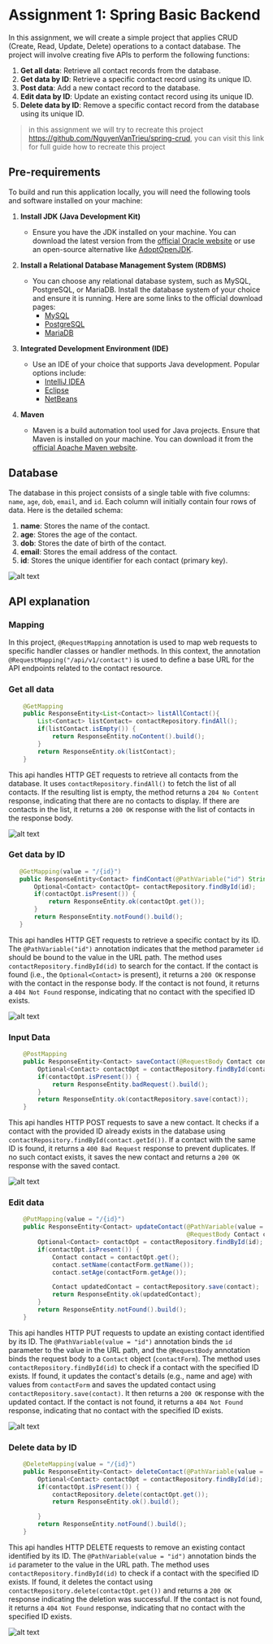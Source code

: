 # Assignment 1: Spring Basic Backend

In this assignment, we will create a simple project that applies CRUD (Create, Read, Update, Delete) operations to a contact database. The project will involve creating five APIs to perform the following functions:

1. **Get all data**: Retrieve all contact records from the database.
2. **Get data by ID**: Retrieve a specific contact record using its unique ID.
3. **Post data**: Add a new contact record to the database.
4. **Edit data by ID**: Update an existing contact record using its unique ID.
5. **Delete data by ID**: Remove a specific contact record from the database using its unique ID.

> in this assignment we will try to recreate this project https://github.com/NguyenVanTrieu/spring-crud, you can visit this link for full guide how to recreate this project

## Pre-requirements
To build and run this application locally, you will need the following tools and software installed on your machine:

1. **Install JDK (Java Development Kit)**
   - Ensure you have the JDK installed on your machine. You can download the latest version from the [official Oracle website](https://www.oracle.com/java/technologies/javase-jdk11-downloads.html) or use an open-source alternative like [AdoptOpenJDK](https://adoptopenjdk.net/).

2. **Install a Relational Database Management System (RDBMS)**
   - You can choose any relational database system, such as MySQL, PostgreSQL, or MariaDB. Install the database system of your choice and ensure it is running. Here are some links to the official download pages:
     - [MySQL](https://dev.mysql.com/downloads/)
     - [PostgreSQL](https://www.postgresql.org/download/)
     - [MariaDB](https://mariadb.org/download/)

3. **Integrated Development Environment (IDE)**
   - Use an IDE of your choice that supports Java development. Popular options include:
     - [IntelliJ IDEA](https://www.jetbrains.com/idea/)
     - [Eclipse](https://www.eclipse.org/downloads/)
     - [NetBeans](https://netbeans.apache.org/download/index.html)



4. **Maven**
   - Maven is a build automation tool used for Java projects. Ensure that Maven is installed on your machine. You can download it from the [official Apache Maven website](https://maven.apache.org/download.cgi).

## Database
The database in this project consists of a single table with five columns: `name`, `age`, `dob`, `email`, and `id`. Each column will initially contain four rows of data. Here is the detailed schema:

1. **name**: Stores the name of the contact.
2. **age**: Stores the age of the contact.
3. **dob**: Stores the date of birth of the contact.
4. **email**: Stores the email address of the contact.
5. **id**: Stores the unique identifier for each contact (primary key).

![alt text](image-1.png)

## API explanation

### Mapping

In this project, `@RequestMapping` annotation is used to map web requests to specific handler classes or handler methods. In this context, the annotation `@RequestMapping("/api/v1/contact")` is used to define a base URL for the API endpoints related to the contact resource.

### Get all data

```java
    @GetMapping
    public ResponseEntity<List<Contact>> listAllContact(){
        List<Contact> listContact= contactRepository.findAll();
        if(listContact.isEmpty()) {
            return ResponseEntity.noContent().build();
        }
        return ResponseEntity.ok(listContact);
    }
```

 This api handles HTTP GET requests to retrieve all contacts from the database. It uses `contactRepository.findAll()` to fetch the list of all contacts. If the resulting list is empty, the method returns a `204 No Content` response, indicating that there are no contacts to display. If there are contacts in the list, it returns a `200 OK` response with the list of contacts in the response body.

 ![alt text](image.png)

 ### Get data by ID

 ```java
    @GetMapping(value = "/{id}")
    public ResponseEntity<Contact> findContact(@PathVariable("id") String id) {
        Optional<Contact> contactOpt= contactRepository.findById(id);
        if(contactOpt.isPresent()) {
            return ResponseEntity.ok(contactOpt.get());
        }
        return ResponseEntity.notFound().build();
    }
```

This api handles HTTP GET requests to retrieve a specific contact by its ID. The `@PathVariable("id")` annotation indicates that the method parameter `id` should be bound to the value in the URL path. The method uses `contactRepository.findById(id)` to search for the contact. If the contact is found (i.e., the `Optional<Contact>` is present), it returns a `200 OK` response with the contact in the response body. If the contact is not found, it returns a `404 Not Found` response, indicating that no contact with the specified ID exists.

![alt text](image-2.png)

### Input Data

```java
    @PostMapping
    public ResponseEntity<Contact> saveContact(@RequestBody Contact contact) {
        Optional<Contact> contactOpt = contactRepository.findById(contact.getId());
        if(contactOpt.isPresent()) {
            return ResponseEntity.badRequest().build();
        }
        return ResponseEntity.ok(contactRepository.save(contact));
    }
```

This api handles HTTP POST requests to save a new contact. It checks if a contact with the provided ID already exists in the database using `contactRepository.findById(contact.getId())`. If a contact with the same ID is found, it returns a `400 Bad Request` response to prevent duplicates. If no such contact exists, it saves the new contact and returns a `200 OK` response with the saved contact.

![alt text](image-4.png)

### Edit data

```java
    @PutMapping(value = "/{id}")
    public ResponseEntity<Contact> updateContact(@PathVariable(value = "id") String id,
                                                 @RequestBody Contact contactForm) {
        Optional<Contact> contactOpt = contactRepository.findById(id);
        if(contactOpt.isPresent()) {
            Contact contact = contactOpt.get();
            contact.setName(contactForm.getName());
            contact.setAge(contactForm.getAge());

            Contact updatedContact = contactRepository.save(contact);
            return ResponseEntity.ok(updatedContact);
        }
        return ResponseEntity.notFound().build();
    }
```

This api handles HTTP PUT requests to update an existing contact identified by its ID. The `@PathVariable(value = "id")` annotation binds the `id` parameter to the value in the URL path, and the `@RequestBody` annotation binds the request body to a `Contact` object (`contactForm`). The method uses `contactRepository.findById(id)` to check if a contact with the specified ID exists. If found, it updates the contact's details (e.g., name and age) with values from `contactForm` and saves the updated contact using `contactRepository.save(contact)`. It then returns a `200 OK` response with the updated contact. If the contact is not found, it returns a `404 Not Found` response, indicating that no contact with the specified ID exists.

![alt text](image-3.png)

### Delete data by ID

```java
    @DeleteMapping(value = "/{id}")
    public ResponseEntity<Contact> deleteContact(@PathVariable(value = "id") String id) {
        Optional<Contact> contactOpt = contactRepository.findById(id);
        if(contactOpt.isPresent()) {
            contactRepository.delete(contactOpt.get());
            return ResponseEntity.ok().build();

        }
        return ResponseEntity.notFound().build();
    }
```

This api handles HTTP DELETE requests to remove an existing contact identified by its ID. The `@PathVariable(value = "id")` annotation binds the `id` parameter to the value in the URL path. The method uses `contactRepository.findById(id)` to check if a contact with the specified ID exists. If found, it deletes the contact using `contactRepository.delete(contactOpt.get())` and returns a `200 OK` response indicating the deletion was successful. If the contact is not found, it returns a `404 Not Found` response, indicating that no contact with the specified ID exists.


![alt text](image-5.png)




